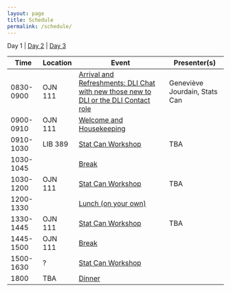 ```yaml
---
layout: page
title: Schedule
permalink: /schedule/
---
```


<a name="day-one">Day 1</a> | [Day 2](#day-two) | [Day 3](#day-three)
<table class="one">
  <thead>
    <tr>
	<th class="hour">Time</th>
	<th class="loc">Location</th>
	<th class="session">Event</th>
	<th class="name">Presenter(s)</th>
    </tr>
  </thead>
  <tbody>
    <tr>
	<td>0830-0900</td>
	<td>OJN 111</td>
	<td><a name="1-1" href="/program/#1-1">Arrival and Refreshments: DLI Chat with new those new to DLI or the DLI Contact role</a></td>
	<td>Geneviève Jourdain, Stats Can</td>
    </tr>
    <tr>
    <td>0900-0910</td>
    <td>OJN 111</td>
    <td><a name="1-2" href="/program/#1-2">Welcome and Housekeeping</a></td>
    <td></td>
    </tr>
    <tr>
    <td>0910-1030</td>
    <td>LIB 389</td>
    <td><a name="1-3" href="/program/#1-3">Stat Can Workshop</a></td>
    <td>TBA</td>
    </tr>
    <tr>
    <td>1030-1045</td>
    <td></td>
    <td><a name="1-4" href="/program/#1-4">Break</a></td>
    <td></td>
    </tr>
    <tr>
    <td>1030-1200</td>
    <td>OJN 111</td>
    <td><a name="1-5" href="/program/#1-5">Stat Can Workshop </a></td>
    <td>TBA</td>
    </tr>
    <tr>
    <td>1200-1330</td>
    <td></td>
    <td><a name="1-6" href="/program/#1-6">Lunch (on your own)</a></td>
    <td></td>
    </tr>
    <tr>
    <td>1330-1445</td>
    <td>OJN 111</td>
    <td><a name="1-7a" href="/program/#1-7a">Stat Can Workshop</a></td>
    <td>TBA</td>
    </tr>
    <tr>
    <td>1445-1500</td>
    <td>OJN 111</td>
    <td><a name="1-8" href="/program/#1-8">Break</a></td>
    <td></td>
    </tr>
    <tr>
    <td>1500-1630</td>
    <td>?</td>
    <td><a name="1-9" href="/program/#1-9">Stat Can Workshop</a></td>
    <td></td>
    </tr>
    <tr>
    <td>1800</td>
    <td>TBA</td>
    <td><a name="1-11" href="/program/#1-11">Dinner</a></td>
    <td></td>
    </tr>
  </tbody>
</table>

<!--
<a name="day-two">Day 2</a> | [back to top](#day-one)
<p></p>
<a name="day-three">Day 3</a> | [back to top](#day-one)
<p></p>
-->
